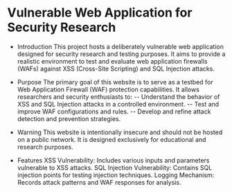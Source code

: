 # Vulnerable Web Application for Security Research

- Introduction
This project hosts a deliberately vulnerable web application designed for security research and testing purposes. It aims to provide a realistic environment to test and evaluate web application firewalls (WAFs) against XSS (Cross-Site Scripting) and SQL Injection attacks.

- Purpose
The primary goal of this website is to serve as a testbed for Web Application Firewall (WAF) protection capabilities. It allows researchers and security enthusiasts to:
-- Understand the behavior of XSS and SQL Injection attacks in a controlled environment.
-- Test and improve WAF configurations and rules.
-- Develop and refine attack detection and prevention strategies.
- Warning
This website is intentionally insecure and should not be hosted on a public network. It is designed exclusively for educational and research purposes.

- Features
XSS Vulnerability: Includes various inputs and parameters vulnerable to XSS attacks.
SQL Injection Vulnerability: Contains SQL injection points for testing injection techniques.
Logging Mechanism: Records attack patterns and WAF responses for analysis.
